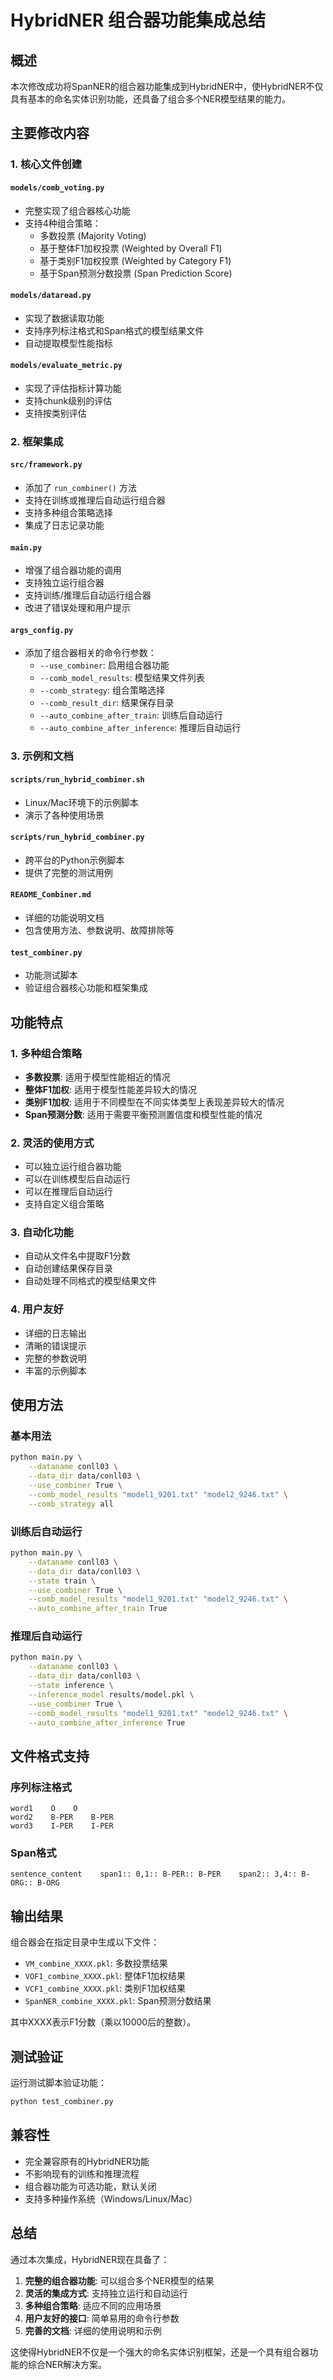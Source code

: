 # HybridNER 组合器功能集成总结

## 概述

本次修改成功将SpanNER的组合器功能集成到HybridNER中，使HybridNER不仅具有基本的命名实体识别功能，还具备了组合多个NER模型结果的能力。

## 主要修改内容

### 1. 核心文件创建

#### `models/comb_voting.py`
- 完整实现了组合器核心功能
- 支持4种组合策略：
  - 多数投票 (Majority Voting)
  - 基于整体F1加权投票 (Weighted by Overall F1)
  - 基于类别F1加权投票 (Weighted by Category F1)
  - 基于Span预测分数投票 (Span Prediction Score)

#### `models/dataread.py`
- 实现了数据读取功能
- 支持序列标注格式和Span格式的模型结果文件
- 自动提取模型性能指标

#### `models/evaluate_metric.py`
- 实现了评估指标计算功能
- 支持chunk级别的评估
- 支持按类别评估

### 2. 框架集成

#### `src/framework.py`
- 添加了 `run_combiner()` 方法
- 支持在训练或推理后自动运行组合器
- 支持多种组合策略选择
- 集成了日志记录功能

#### `main.py`
- 增强了组合器功能的调用
- 支持独立运行组合器
- 支持训练/推理后自动运行组合器
- 改进了错误处理和用户提示

#### `args_config.py`
- 添加了组合器相关的命令行参数：
  - `--use_combiner`: 启用组合器功能
  - `--comb_model_results`: 模型结果文件列表
  - `--comb_strategy`: 组合策略选择
  - `--comb_result_dir`: 结果保存目录
  - `--auto_combine_after_train`: 训练后自动运行
  - `--auto_combine_after_inference`: 推理后自动运行

### 3. 示例和文档

#### `scripts/run_hybrid_combiner.sh`
- Linux/Mac环境下的示例脚本
- 演示了各种使用场景

#### `scripts/run_hybrid_combiner.py`
- 跨平台的Python示例脚本
- 提供了完整的测试用例

#### `README_Combiner.md`
- 详细的功能说明文档
- 包含使用方法、参数说明、故障排除等

#### `test_combiner.py`
- 功能测试脚本
- 验证组合器核心功能和框架集成

## 功能特点

### 1. 多种组合策略
- **多数投票**: 适用于模型性能相近的情况
- **整体F1加权**: 适用于模型性能差异较大的情况
- **类别F1加权**: 适用于不同模型在不同实体类型上表现差异较大的情况
- **Span预测分数**: 适用于需要平衡预测置信度和模型性能的情况

### 2. 灵活的使用方式
- 可以独立运行组合器功能
- 可以在训练模型后自动运行
- 可以在推理后自动运行
- 支持自定义组合策略

### 3. 自动化功能
- 自动从文件名中提取F1分数
- 自动创建结果保存目录
- 自动处理不同格式的模型结果文件

### 4. 用户友好
- 详细的日志输出
- 清晰的错误提示
- 完整的参数说明
- 丰富的示例脚本

## 使用方法

### 基本用法
```bash
python main.py \
    --dataname conll03 \
    --data_dir data/conll03 \
    --use_combiner True \
    --comb_model_results "model1_9201.txt" "model2_9246.txt" \
    --comb_strategy all
```

### 训练后自动运行
```bash
python main.py \
    --dataname conll03 \
    --data_dir data/conll03 \
    --state train \
    --use_combiner True \
    --comb_model_results "model1_9201.txt" "model2_9246.txt" \
    --auto_combine_after_train True
```

### 推理后自动运行
```bash
python main.py \
    --dataname conll03 \
    --data_dir data/conll03 \
    --state inference \
    --inference_model results/model.pkl \
    --use_combiner True \
    --comb_model_results "model1_9201.txt" "model2_9246.txt" \
    --auto_combine_after_inference True
```

## 文件格式支持

### 序列标注格式
```
word1    O    O
word2    B-PER    B-PER
word3    I-PER    I-PER
```

### Span格式
```
sentence_content    span1:: 0,1:: B-PER:: B-PER    span2:: 3,4:: B-ORG:: B-ORG
```

## 输出结果

组合器会在指定目录中生成以下文件：
- `VM_combine_XXXX.pkl`: 多数投票结果
- `VOF1_combine_XXXX.pkl`: 整体F1加权结果
- `VCF1_combine_XXXX.pkl`: 类别F1加权结果
- `SpanNER_combine_XXXX.pkl`: Span预测分数结果

其中XXXX表示F1分数（乘以10000后的整数）。

## 测试验证

运行测试脚本验证功能：
```bash
python test_combiner.py
```

## 兼容性

- 完全兼容原有的HybridNER功能
- 不影响现有的训练和推理流程
- 组合器功能为可选功能，默认关闭
- 支持多种操作系统（Windows/Linux/Mac）

## 总结

通过本次集成，HybridNER现在具备了：

1. **完整的组合器功能**: 可以组合多个NER模型的结果
2. **灵活的集成方式**: 支持独立运行和自动运行
3. **多种组合策略**: 适应不同的应用场景
4. **用户友好的接口**: 简单易用的命令行参数
5. **完善的文档**: 详细的使用说明和示例

这使得HybridNER不仅是一个强大的命名实体识别框架，还是一个具有组合器功能的综合NER解决方案。

